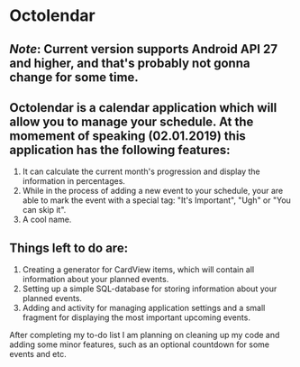 # Octolendar
*Note*: Current version supports Android API 27 and higher, and that's probably not gonna change for some time.
-
Octolendar is a calendar application which will allow you to manage your schedule.
At the momement of speaking (02.01.2019) this application has the following features:
-
1) It can calculate the current month's progression and display the information in percentages.
2) While in the process of adding a new event to your schedule, your are able to mark the event with a special tag: "It's Important", "Ugh" or "You can skip it".
3) A cool name.

Things left to do are:
-
1) Creating a generator for CardView items, which will contain all information about your planned events.
2) Setting up a simple SQL-database for storing information about your planned events.
3) Adding and activity for managing application settings and a small fragment for displaying the most important upcoming events.

After completing my to-do list I am planning on cleaning up my code and adding some minor features, such as an optional countdown for some events and etc.
